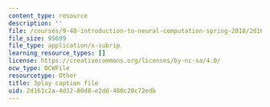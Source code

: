 ```yaml
---
content_type: resource
description: ''
file: /courses/9-40-introduction-to-neural-computation-spring-2018/2d161c2a4d3280d8e2dd480c20c72edb_PnJEj6TokDA.srt
file_size: 95699
file_type: application/x-subrip
learning_resource_types: []
license: https://creativecommons.org/licenses/by-nc-sa/4.0/
ocw_type: OCWFile
resourcetype: Other
title: 3play caption file
uid: 2d161c2a-4d32-80d8-e2dd-480c20c72edb
---
```

